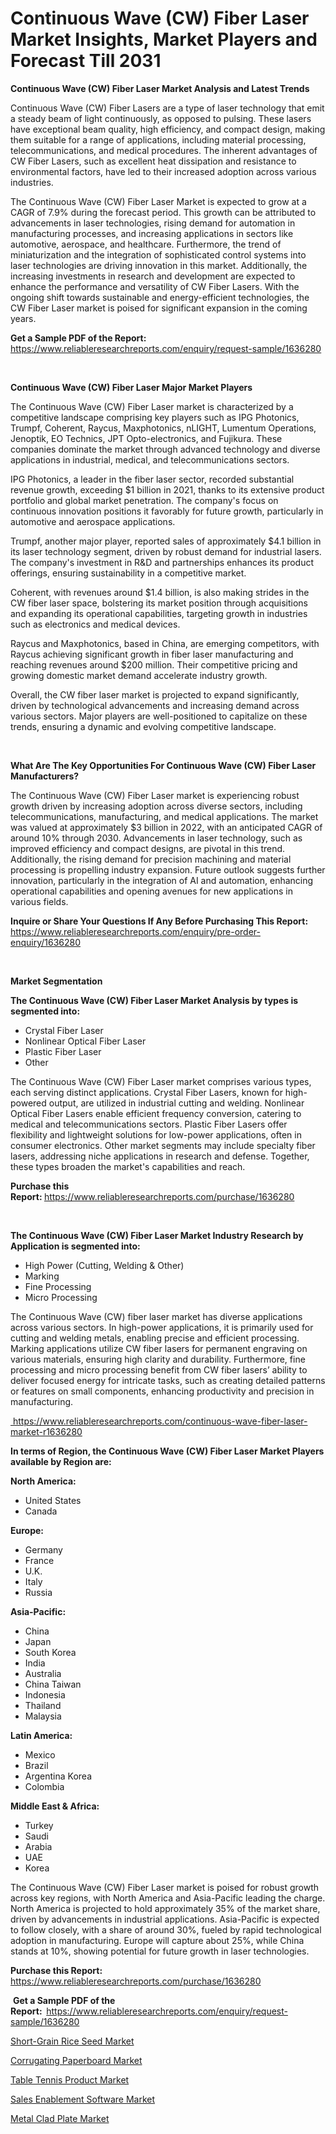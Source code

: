 <p><h1>Continuous Wave (CW) Fiber Laser Market Insights, Market Players and Forecast Till 2031</h1></p><p><strong>Continuous Wave (CW) Fiber Laser Market Analysis and Latest Trends</strong></p>
<p><p>Continuous Wave (CW) Fiber Lasers are a type of laser technology that emit a steady beam of light continuously, as opposed to pulsing. These lasers have exceptional beam quality, high efficiency, and compact design, making them suitable for a range of applications, including material processing, telecommunications, and medical procedures. The inherent advantages of CW Fiber Lasers, such as excellent heat dissipation and resistance to environmental factors, have led to their increased adoption across various industries.</p><p>The Continuous Wave (CW) Fiber Laser Market is expected to grow at a CAGR of 7.9% during the forecast period. This growth can be attributed to advancements in laser technologies, rising demand for automation in manufacturing processes, and increasing applications in sectors like automotive, aerospace, and healthcare. Furthermore, the trend of miniaturization and the integration of sophisticated control systems into laser technologies are driving innovation in this market. Additionally, the increasing investments in research and development are expected to enhance the performance and versatility of CW Fiber Lasers. With the ongoing shift towards sustainable and energy-efficient technologies, the CW Fiber Laser market is poised for significant expansion in the coming years.</p></p>
<p><strong>Get a Sample PDF of the Report:&nbsp;</strong> <a href="https://www.reliableresearchreports.com/enquiry/request-sample/1636280">https://www.reliableresearchreports.com/enquiry/request-sample/1636280</a></p>
<p>&nbsp;</p>
<p><strong>Continuous Wave (CW) Fiber Laser Major Market Players</strong></p>
<p><p>The Continuous Wave (CW) Fiber Laser market is characterized by a competitive landscape comprising key players such as IPG Photonics, Trumpf, Coherent, Raycus, Maxphotonics, nLIGHT, Lumentum Operations, Jenoptik, EO Technics, JPT Opto-electronics, and Fujikura. These companies dominate the market through advanced technology and diverse applications in industrial, medical, and telecommunications sectors.</p><p>IPG Photonics, a leader in the fiber laser sector, recorded substantial revenue growth, exceeding $1 billion in 2021, thanks to its extensive product portfolio and global market penetration. The company's focus on continuous innovation positions it favorably for future growth, particularly in automotive and aerospace applications.</p><p>Trumpf, another major player, reported sales of approximately $4.1 billion in its laser technology segment, driven by robust demand for industrial lasers. The company's investment in R&D and partnerships enhances its product offerings, ensuring sustainability in a competitive market.</p><p>Coherent, with revenues around $1.4 billion, is also making strides in the CW fiber laser space, bolstering its market position through acquisitions and expanding its operational capabilities, targeting growth in industries such as electronics and medical devices.</p><p>Raycus and Maxphotonics, based in China, are emerging competitors, with Raycus achieving significant growth in fiber laser manufacturing and reaching revenues around $200 million. Their competitive pricing and growing domestic market demand accelerate industry growth.</p><p>Overall, the CW fiber laser market is projected to expand significantly, driven by technological advancements and increasing demand across various sectors. Major players are well-positioned to capitalize on these trends, ensuring a dynamic and evolving competitive landscape.</p></p>
<p>&nbsp;</p>
<p><strong>What Are The Key Opportunities For Continuous Wave (CW) Fiber Laser Manufacturers?</strong></p>
<p><p>The Continuous Wave (CW) Fiber Laser market is experiencing robust growth driven by increasing adoption across diverse sectors, including telecommunications, manufacturing, and medical applications. The market was valued at approximately $3 billion in 2022, with an anticipated CAGR of around 10% through 2030. Advancements in laser technology, such as improved efficiency and compact designs, are pivotal in this trend. Additionally, the rising demand for precision machining and material processing is propelling industry expansion. Future outlook suggests further innovation, particularly in the integration of AI and automation, enhancing operational capabilities and opening avenues for new applications in various fields.</p></p>
<p><strong>Inquire or Share Your Questions If Any Before Purchasing This Report:</strong> <a href="https://www.reliableresearchreports.com/enquiry/pre-order-enquiry/1636280">https://www.reliableresearchreports.com/enquiry/pre-order-enquiry/1636280</a></p>
<p>&nbsp;</p>
<p><strong>Market Segmentation</strong></p>
<p><strong>The Continuous Wave (CW) Fiber Laser Market Analysis by types is segmented into:</strong></p>
<p><ul><li>Crystal Fiber Laser</li><li>Nonlinear Optical Fiber Laser</li><li>Plastic Fiber Laser</li><li>Other</li></ul></p>
<p><p>The Continuous Wave (CW) Fiber Laser market comprises various types, each serving distinct applications. Crystal Fiber Lasers, known for high-powered output, are utilized in industrial cutting and welding. Nonlinear Optical Fiber Lasers enable efficient frequency conversion, catering to medical and telecommunications sectors. Plastic Fiber Lasers offer flexibility and lightweight solutions for low-power applications, often in consumer electronics. Other market segments may include specialty fiber lasers, addressing niche applications in research and defense. Together, these types broaden the market's capabilities and reach.</p></p>
<p><strong>Purchase this Report:&nbsp;</strong><a href="https://www.reliableresearchreports.com/purchase/1636280">https://www.reliableresearchreports.com/purchase/1636280</a></p>
<p>&nbsp;</p>
<p><strong>The Continuous Wave (CW) Fiber Laser Market Industry Research by Application is segmented into:</strong></p>
<p><ul><li>High Power (Cutting, Welding & Other)</li><li>Marking</li><li>Fine Processing</li><li>Micro Processing</li></ul></p>
<p><p>The Continuous Wave (CW) fiber laser market has diverse applications across various sectors. In high-power applications, it is primarily used for cutting and welding metals, enabling precise and efficient processing. Marking applications utilize CW fiber lasers for permanent engraving on various materials, ensuring high clarity and durability. Furthermore, fine processing and micro processing benefit from CW fiber lasers’ ability to deliver focused energy for intricate tasks, such as creating detailed patterns or features on small components, enhancing productivity and precision in manufacturing.</p></p>
<p><a href="https://www.reliableresearchreports.com/continuous-wave-fiber-laser-market-r1636280">&nbsp;https://www.reliableresearchreports.com/continuous-wave-fiber-laser-market-r1636280</a></p>
<p><strong>In terms of Region, the Continuous Wave (CW) Fiber Laser Market Players available by Region are:</strong></p>
<p>
    <p> <strong> North America: </strong>
        <ul>
            <li>United States</li>
            <li>Canada</li>
        </ul>
        </p> 
    <p> <strong> Europe: </strong>
        <ul>
            <li>Germany</li>
            <li>France</li>
            <li>U.K.</li>
            <li>Italy</li>
            <li>Russia</li>
        </ul>
        </p> 
    <p> <strong> Asia-Pacific: </strong>
        <ul>
            <li>China</li>
            <li>Japan</li>
            <li>South Korea</li>
            <li>India</li>
            <li>Australia</li>
            <li>China Taiwan</li>
            <li>Indonesia</li>
            <li>Thailand</li>
            <li>Malaysia</li>
        </ul>
        </p> 
    <p> <strong> Latin America: </strong>
        <ul>
            <li>Mexico</li>
            <li>Brazil</li>
            <li>Argentina Korea</li>
            <li>Colombia</li>
        </ul>
        </p> 
    <p> <strong> Middle East & Africa: </strong>
        <ul>
            <li>Turkey</li>
            <li>Saudi</li>
            <li>Arabia</li>
            <li>UAE</li>
            <li>Korea</li>
        </ul>
    </p>
    </p>
<p><p>The Continuous Wave (CW) Fiber Laser market is poised for robust growth across key regions, with North America and Asia-Pacific leading the charge. North America is projected to hold approximately 35% of the market share, driven by advancements in industrial applications. Asia-Pacific is expected to follow closely, with a share of around 30%, fueled by rapid technological adoption in manufacturing. Europe will capture about 25%, while China stands at 10%, showing potential for future growth in laser technologies.</p></p>
<p><strong>Purchase this Report: </strong><a href="https://www.reliableresearchreports.com/purchase/1636280">https://www.reliableresearchreports.com/purchase/1636280</a></p>
<p>&nbsp;<strong>Get a Sample PDF of the Report:&nbsp;&nbsp;</strong><a href="https://www.reliableresearchreports.com/enquiry/request-sample/1636280">https://www.reliableresearchreports.com/enquiry/request-sample/1636280</a></p>
<p><strong></strong></p>
<p><p><a href="https://medium.com/@gambitz1998/short-grain-rice-seed-market-global-market-insights-and-regional-analysis-2024-2031-34a0052d9684">Short-Grain Rice Seed Market</a></p><p><a href="https://github.com/ChristianClark406/Market-Research-Report-List-1/blob/main/corrugating-paperboard-market.md">Corrugating Paperboard Market</a></p><p><a href="https://issuu.com/reportprime-2/docs/table-tennis-product-market-size-20_08915a05cdbcf8">Table Tennis Product Market</a></p><p><a href="https://www.linkedin.com/pulse/global-sales-enablement-software-market-trends-innovations-forward-looking-dwzve">Sales Enablement Software Market</a></p><p><a href="https://github.com/LacThu1/Market-Research-Report-List-1/blob/main/metal-clad-plate-market.md">Metal Clad Plate Market</a></p></p>